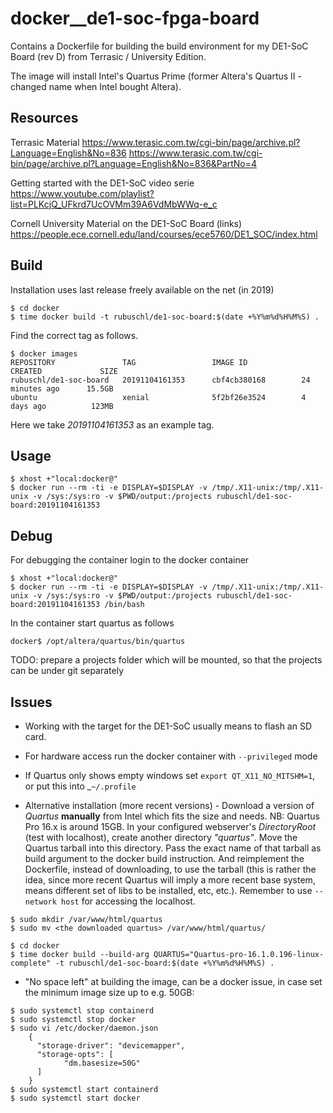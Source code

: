 # docker__de1-soc-fpga-board

Contains a Dockerfile for building the build environment for my DE1-SoC Board (rev D) from Terrasic / University Edition.

The image will install Intel's Quartus Prime (former Altera's Quartus II - changed name when Intel bought Altera).



## Resources

Terrasic Material
https://www.terasic.com.tw/cgi-bin/page/archive.pl?Language=English&No=836
https://www.terasic.com.tw/cgi-bin/page/archive.pl?Language=English&No=836&PartNo=4


Getting started with the DE1-SoC video serie
https://www.youtube.com/playlist?list=PLKcjQ_UFkrd7UcOVMm39A6VdMbWWq-e_c


Cornell University Material on the DE1-SoC Board (links)
https://people.ece.cornell.edu/land/courses/ece5760/DE1_SOC/index.html



## Build

Installation uses last release freely available on the net (in 2019)

```
$ cd docker
$ time docker build -t rubuschl/de1-soc-board:$(date +%Y%m%d%H%M%S) .
```

Find the correct tag as follows.
```
$ docker images
REPOSITORY               TAG                 IMAGE ID            CREATED             SIZE
rubuschl/de1-soc-board   20191104161353      cbf4cb380168        24 minutes ago      15.5GB
ubuntu                   xenial              5f2bf26e3524        4 days ago          123MB
```

Here we take _20191104161353_ as an example tag.



## Usage

```
$ xhost +"local:docker@"
$ docker run --rm -ti -e DISPLAY=$DISPLAY -v /tmp/.X11-unix:/tmp/.X11-unix -v /sys:/sys:ro -v $PWD/output:/projects rubuschl/de1-soc-board:20191104161353
```


## Debug


For debugging the container login to the docker container

```
$ xhost +"local:docker@"
$ docker run --rm -ti -e DISPLAY=$DISPLAY -v /tmp/.X11-unix:/tmp/.X11-unix -v /sys:/sys:ro -v $PWD/output:/projects rubuschl/de1-soc-board:20191104161353 /bin/bash
```

In the container start quartus as follows
```
docker$ /opt/altera/quartus/bin/quartus
```

TODO: prepare a projects folder which will be mounted, so that the projects can be under git separately


## Issues

* Working with the target for the DE1-SoC usually means to flash an SD card.

* For hardware access run the docker container with ```--privileged``` mode

* If Quartus only shows empty windows set ```export QT_X11_NO_MITSHM=1```, or put this into _```~/.profile```

* Alternative installation (more recent versions) - Download a version of _Quartus_ **manually** from Intel which fits the size and needs. NB: Quartus Pro 16.x is around 15GB. In your configured webserver's _DirectoryRoot_ (test with localhost), create another directory _"quartus"_. Move the Quartus tarball into this directory. Pass the exact name of that tarball as build argument to the docker build instruction. And reimplement the Dockerfile, instead of downloading, to use the tarball (this is rather the idea, since more recent Quartus will imply a more recent base system, means different set of libs to be installed, etc, etc.). Remember to use ```--network host``` for accessing the localhost.

```
$ sudo mkdir /var/www/html/quartus
$ sudo mv <the downloaded quartus> /var/www/html/quartus/

$ cd docker
$ time docker build --build-arg QUARTUS="Quartus-pro-16.1.0.196-linux-complete" -t rubuschl/de1-soc-board:$(date +%Y%m%d%H%M%S) .
```

* "No space left" at building the image, can be a docker issue, in case set the minimum image size up to e.g. 50GB:
```
$ sudo systemctl stop containerd
$ sudo systemctl stop docker
$ sudo vi /etc/docker/daemon.json
    {
      "storage-driver": "devicemapper",
      "storage-opts": [
            "dm.basesize=50G"
      ]
    }
$ sudo systemctl start containerd
$ sudo systemctl start docker
```
